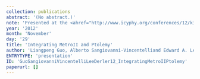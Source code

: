 ```yaml
---
collection: publications
abstract: '(No abstract.)'
note: 'Presented at the <ahref="http://www.icyphy.org/conferences/12/kickoff/index.htm">iCyPhy Kickoff</a>, November 29 & 30, 2012,Berkeley.'
year: '2012'
month: 'November'
day: '29'
title: 'Integrating MetroII and Ptolemy'
author: 'Liangpeng Guo, Alberto Sangiovanni-Vincentelliand Edward A. Lee, Patricia Derler'
ENTRYTYPE: 'presentation'
ID: 'GuoSangiovanniVincentelliLeeDerler12_IntegratingMetroIIPtolemy'
paperurl: []
---
```

